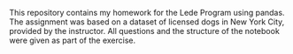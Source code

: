 This repository contains my homework for the Lede Program using pandas. The assignment was based on a dataset of licensed dogs in New York City, provided by the instructor. All questions and the structure of the notebook were given as part of the exercise.
